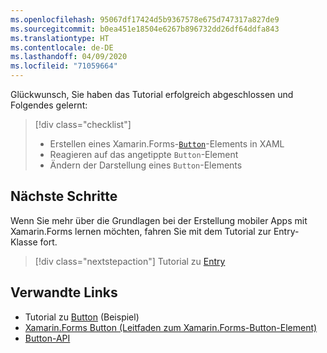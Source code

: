 ```yaml
---
ms.openlocfilehash: 95067df17424d5b9367578e675d747317a827de9
ms.sourcegitcommit: b0ea451e18504e6267b896732dd26df64ddfa843
ms.translationtype: HT
ms.contentlocale: de-DE
ms.lasthandoff: 04/09/2020
ms.locfileid: "71059664"
---
```

Glückwunsch, Sie haben das Tutorial erfolgreich abgeschlossen und Folgendes gelernt:

> [!div class="checklist"]
>
> - Erstellen eines Xamarin.Forms-[`Button`](xref:Xamarin.Forms.Button)-Elements in XAML
> - Reagieren auf das angetippte `Button`-Element
> - Ändern der Darstellung eines `Button`-Elements

## <a name="next-steps"></a>Nächste Schritte

Wenn Sie mehr über die Grundlagen bei der Erstellung mobiler Apps mit Xamarin.Forms lernen möchten, fahren Sie mit dem Tutorial zur Entry-Klasse fort.

> [!div class="nextstepaction"]
> Tutorial zu [Entry](~/get-started/tutorials/entry/index.yml)

## <a name="related-links"></a>Verwandte Links

- Tutorial zu [Button](https://docs.microsoft.com/samples/xamarin/xamarin-forms-samples/getstarted-tutorials-buttontutorial/) (Beispiel)
- [Xamarin.Forms Button (Leitfaden zum Xamarin.Forms-Button-Element)](~/xamarin-forms/user-interface/button.md)
- [Button-API](xref:Xamarin.Forms.Button)
